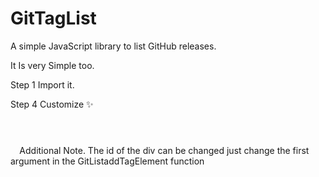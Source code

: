 # GitTagList
A simple JavaScript library to list GitHub releases.

It Is very Simple too.

Step 1
Import it.

<script type="text/javascript" src="https://raw.githubusercontent.com/AnthonyOpenSource/GitTagList/main/gittaglist.js">
 
Step 2
Create the Container (Can use text-align or sizing.)
<div id="gittags">
</div>
  
Step 3
Make it Work
<script type="text/javascript">
 GitListaddTagElement("gittags","[Your Github Name]/[Repository Name]");
</script>
  
 Step 4
 Customize ✨
 <code>
 <style media="screen">
      #gittags{
        background-color: #292929;
      }
      a{
        color:#adadad;
      }
</style>
  </code>
Additional Note.
  The id of the div can be changed just change the first argument in the GitListaddTagElement function
